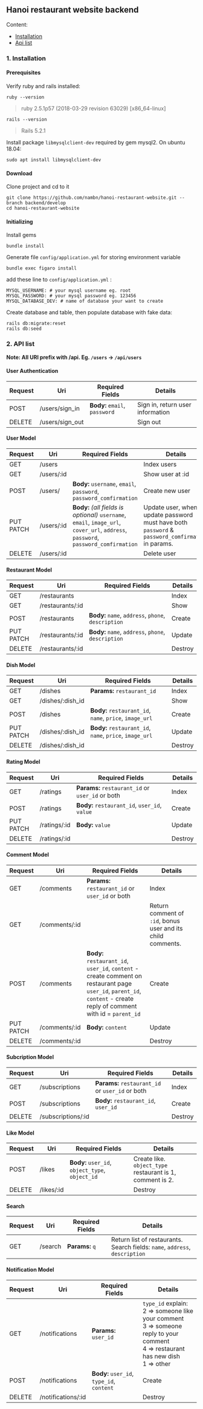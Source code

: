 ## Hanoi restaurant website backend
Content:
- [Installation](#1-Installation)
- [Api list](#2-api-list)

### 1. Installation

#### Prerequisites

Verify ruby and rails installed:
```
ruby --version
```
> ruby 2.5.1p57 (2018-03-29 revision 63029) [x86_64-linux]
```
rails --version
```
> Rails 5.2.1

Install package `libmysqlclient-dev` required by gem mysql2. On ubuntu 18.04:
```
sudo apt install libmysqlclient-dev
```

#### Download
Clone project and cd to it
```
git clone https://github.com/nambn/hanoi-restaurant-website.git --branch backend/develop
cd hanoi-restaurant-website
```

#### Initializing

Install gems
```
bundle install
```
Generate file `config/application.yml` for storing environment variable
```
bundle exec figaro install
```
add these line to `config/application.yml` :
```
MYSQL_USERNAME: # your mysql username eg. root
MYSQL_PASSWORD: # your mysql password eg. 123456
MYSQL_DATABASE_DEV: # name of database your want to create
```
Create database and table, then populate database with fake data:
```
rails db:migrate:reset
rails db:seed
```

### 2. API list

**Note: All URI prefix with /api. Eg. `/users` -> `/api/users`**

#### User Authentication

Request | Uri | Required Fields | Details
--- | --- | --- | ---
POST | /users/sign_in | **Body:** `email`, `password` | Sign in, return user information
DELETE | /users/sign_out | | Sign out

#### User Model

Request | Uri | Required Fields | Details
--- | --- | --- | --- 
GET | /users || Index users
GET | /users/:id || Show user at :id
POST | /users/ | **Body:** `username`, `email`, `password`, `password_comfirmation` | Create new user
PUT<br>PATCH | /users/:id | **Body:** *(all fields is optional)* `username`, `email`, `image_url`, `cover_url`, `address`, `password`, `password_comfirmation` | Update user, when update password must have both `password` & `password_comfirmation` in params.
DELETE | /users/:id | | Delete user

#### Restaurant Model

Request | Uri | Required Fields | Details
--- | --- | --- | --- 
GET | /restaurants | | Index
GET | /restaurants/:id || Show
POST | /restaurants | **Body:** `name`, `address`, `phone`, `description` | Create
PUT<br>PATCH | /restaurants/:id | **Body:** `name`, `address`, `phone`, `description` | Update
DELETE | /restaurants/:id || Destroy

#### Dish Model

Request | Uri | Required Fields | Details
--- | --- | --- | --- 
GET | /dishes | **Params:** `restaurant_id` | Index
GET | /dishes/:dish_id | | Show
POST | /dishes | **Body:** `restaurant_id`, `name`, `price`, `image_url` | Create
PUT<br>PATCH | /dishes/:dish_id | **Body:** `restaurant_id`, `name`, `price`, `image_url` | Update
DELETE | /dishes/:dish_id | | Destroy

#### Rating Model

Request | Uri | Required Fields | Details
--- | --- | --- | --- 
GET | /ratings | **Params:** `restaurant_id` or `user_id` or both | Index
POST | /ratings | **Body:** `restaurant_id`, `user_id`, `value`  | Create
PUT<br>PATCH | /ratings/:id | **Body:** `value` | Update
DELETE | /ratings/:id | | Destroy

#### Comment Model

Request | Uri | Required Fields | Details
--- | --- | --- | --- 
GET | /comments | **Params:** `restaurant_id` or `user_id` or both | Index
GET | /comments/:id | | Return comment of `:id`, bonus user and its child comments.
POST | /comments | **Body:**<br>`restaurant_id`, `user_id`, `content` - create comment on restaurant page <br>`user_id`,  `parent_id`, `content` - create reply of comment with id = `parent_id`| Create
PUT<br>PATCH | /comments/:id | **Body:** `content` | Update
DELETE | /comments/:id | | Destroy

#### Subcription Model

Request | Uri | Required Fields | Details
--- | --- | --- | --- 
GET | /subscriptions | **Params:** `restaurant_id` or `user_id` or both | Index
POST | /subscriptions | **Body:** `restaurant_id`, `user_id` | Create
DELETE | /subscriptions/:id | | Destroy

#### Like Model

Request | Uri | Required Fields | Details
--- | --- | --- | --- 
POST | /likes | **Body:** `user_id`, `object_type`, `object_id` | Create like.<br>`object_type` restaurant is 1, comment is 2.
DELETE | /likes/:id | | Destroy

#### Search

Request | Uri | Required Fields | Details
--- | --- | --- | --- 
GET | /search | **Params:** `q` | Return list of restaurants.<br>Search fields: `name`, `address`, `description`

#### Notification Model

Request | Uri | Required Fields | Details
--- | --- | --- | --- 
GET | /notifications | **Params:** `user_id` | `type_id` explain:<br>2 => someone like your comment<br>3 => someone reply to your comment<br>4 => restaurant has new dish<br>1 => other
POST | /notifications | **Body:** `user_id`, `type_id`, `content` | Create
DELETE | /notifications/:id | | Destroy
